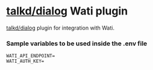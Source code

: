 # [talkd/dialog](https://github.com/talkdai/dialog) Wati plugin

[talkd/dialog](https://github.com/talkdai/dialog) plugin for integration with Wati.

### Sample variables to be used inside the .env file

```
WATI_API_ENDPOINT=
WATI_AUTH_KEY=
```